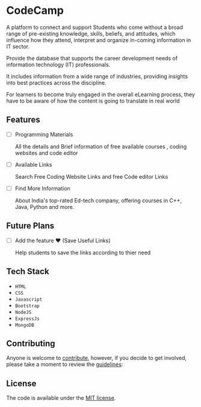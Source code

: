 # CodeCamp
A platform to connect and support Students who come without a broad range of pre-existing knowledge, skills, beliefs, and attitudes, which influence how they attend, interpret and organize in-coming information in IT sector.

Provide the  database that supports the career development needs of information technology (IT) professionals. 

It includes information from a wide range of industries, providing insights into best practices across the discipline.



For learners to become truly engaged in the overall eLearning process, they have to be aware of how the content is going to translate in real world

 
## Features

- [ ] Programming Materials

     All the details and Brief information  of free available courses , coding websites and code editor
     
- [ ] Available Links
    
    Search Free Coding Website Links and free Code editor Links
    
- [ ] Find More Information
    
    About India's top-rated Ed-tech company, offering courses in C++, Java, Python and more.
    
## Future Plans

- [ ] Add the feature ♥ (Save Useful Links)
    
    Help students to save the links according to thier need
    
## Tech Stack


-   `HTML`
-   `CSS`
-   `Javascript`
-   `Bootstrap`
-   `NodeJS`
-   `ExpressJs`
-   `MongoDB`

## Contributing

Anyone is welcome to [contribute](.github/CONTRIBUTING.md), however, if you decide to get
involved, please take a moment to review the [guidelines](.github/CONTRIBUTING.md):

## License

The code is available under the [MIT license](LICENSE.txt).
